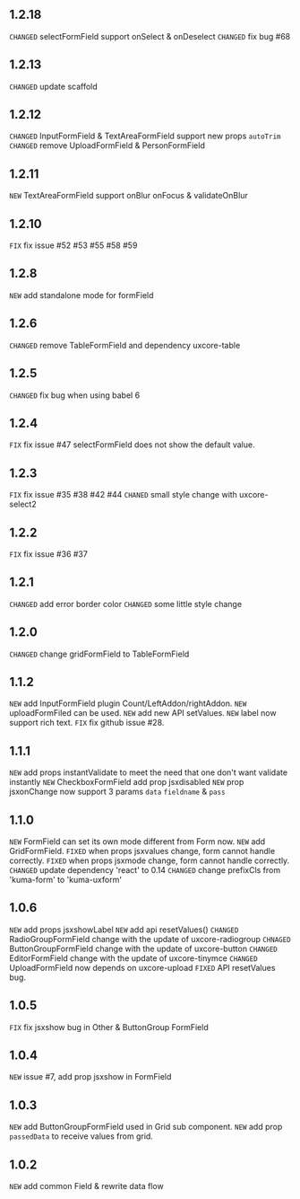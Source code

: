 ## 1.2.18

`CHANGED` selectFormField support onSelect & onDeselect
`CHANGED` fix bug #68

## 1.2.13

`CHANGED` update scaffold 

## 1.2.12

`CHANGED` InputFormField & TextAreaFormField support new props `autoTrim`
`CHANGED` remove UploadFormField & PersonFormField

## 1.2.11

`NEW` TextAreaFormField support onBlur onFocus & validateOnBlur

## 1.2.10

`FIX` fix issue #52 #53 #55 #58 #59

## 1.2.8

`NEW` add standalone mode for formField

## 1.2.6

`CHANGED` remove TableFormField and dependency uxcore-table

## 1.2.5

`CHANGED` fix bug when using babel 6

## 1.2.4

`FIX` fix issue #47 selectFormField does not show the default value.

## 1.2.3

`FIX` fix issue #35 #38 #42 #44
`CHANED` small style change with uxcore-select2

## 1.2.2

`FIX` fix issue #36 #37

## 1.2.1

`CHANGED` add error border color
`CHANGED` some little style change

## 1.2.0

`CHANGED` change gridFormField to TableFormField

## 1.1.2

`NEW` add InputFormField plugin Count/LeftAddon/rightAddon.
`NEW` uploadFormFiled can be used.
`NEW` add new API setValues.
`NEW` label now support rich text.
`FIX` fix github issue #28.

## 1.1.1

`NEW` add props instantValidate to meet the need that one don't want validate instantly
`NEW` CheckboxFormField add prop jsxdisabled
`NEW` prop jsxonChange now support 3 params `data` `fieldname` & `pass`

## 1.1.0

`NEW` FormField can set its own mode different from Form now.
`NEW` add GridFormField.
`FIXED` when props jsxvalues change, form cannot handle correctly.
`FIXED` when props jsxmode change, form cannot handle correctly.
`CHANGED` update dependency 'react' to 0.14
`CHANGED` change prefixCls from 'kuma-form' to 'kuma-uxform'


## 1.0.6

`NEW` add props jsxshowLabel
`NEW` add api resetValues()
`CHANGED` RadioGroupFormField change with the update of uxcore-radiogroup
`CHNAGED` ButtonGroupFormField change with the update of uxcore-button
`CHANGED` EditorFormField change with the update of uxcore-tinymce
`CHANGED` UploadFormField now depends on uxcore-upload
`FIXED` API resetValues bug.

## 1.0.5

`FIX` fix jsxshow bug in Other & ButtonGroup FormField

## 1.0.4

`NEW` issue #7, add prop jsxshow in FormField

## 1.0.3

`NEW` add ButtonGroupFormField used in Grid sub component.
`NEW` add prop `passedData` to receive values from grid.

## 1.0.2

`NEW` add common Field & rewrite data flow